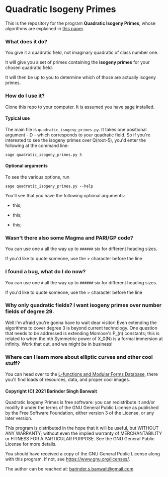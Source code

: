 # Quadratic Isogeny Primes

This is the repository for the program **Quadratic Isogeny Primes**, whose algorithms are explained in [this paper](https://arxiv.org/).

### What does it do?

You give it a quadratic field, not imaginary quadratic of class number one.

It will give you a set of primes containing the **isogeny primes** for your chosen quadratic field.

It will then be up to you to determine which of those are actually isogeny primes.

### How do I use it?

Clone this repo to your computer. It is assumed you have [sage](https://sagemath.org/) installed.

#### Typical use

The main file is `quadratic_isogeny_primes.py`. It takes one positional argument - D - which corresponds to your quadratic field. So if you're interested to see the isogeny primes over Q(root-5), you'd enter the following at the command line:

```
sage quadratic_isogeny_primes.py 5
```

#### Optional arguments

To see the various options, run

```
sage quadratic_isogeny_primes.py --help
```

You'll see that you have the following optional arguments:

 - this;

 - this;

 - this;

### Wasn't there also some Magma and PARI/GP code?

You can use one `#` all the way up to `######` six for different heading sizes.

If you'd like to quote someone, use the > character before the line

### I found a bug, what do I do now?

You can use one `#` all the way up to `######` six for different heading sizes.

If you'd like to quote someone, use the > character before the line

### Why only quadratic fields? I want isogeny primes over number fields of degree 29.

Well I'm afraid you're gonna have to wait dear visitor! Even extending the algorithms to cover degree 3 is beyond current technology. One question that needs to be addressed is extending Momose's P_(n) constants; this is related to when the nth Symmetric power of X_0(N) is a formal immersion at infinity. Work that out, and we might be in business!

### Where can I learn more about elliptic curves and other cool stuff?

You can head over to the [L-functions and Modular Forms Database](https://lmfdb.org/), there you'll find loads of resources, data, and proper cool images.


####  Copyright (C) 2021 Barinder Singh Banwait

Quadratic Isogeny Primes is free software: you can redistribute it and/or modify
it under the terms of the GNU General Public License as published by
the Free Software Foundation, either version 3 of the License, or
any later version.

This program is distributed in the hope that it will be useful,
but WITHOUT ANY WARRANTY; without even the implied warranty of
MERCHANTABILITY or FITNESS FOR A PARTICULAR PURPOSE.  See the
GNU General Public License for more details.

You should have received a copy of the GNU General Public License
along with this program.  If not, see <https://www.gnu.org/licenses/>.

The author can be reached at: barinder.s.banwait@gmail.com

